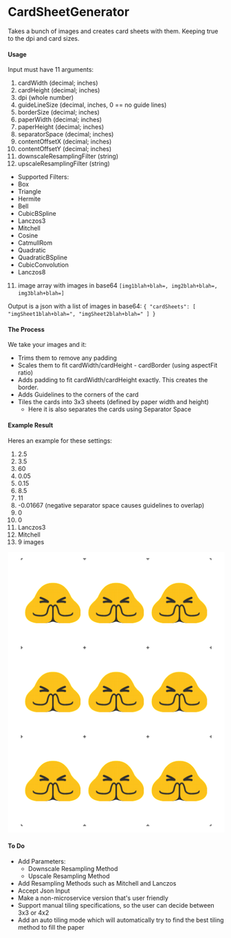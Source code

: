 # CardSheetGenerator
Takes a bunch of images and creates card sheets with them. Keeping true to the dpi and card sizes.

#### Usage
Input must have 11 arguments:

1.  cardWidth (decimal; inches)
2.  cardHeight (decimal; inches)
3.  dpi (whole number)
4.  guideLineSize (decimal, inches, 0 == no guide lines)
5.  borderSize (decimal; inches)
6.  paperWidth (decimal; inches)
7.  paperHeight (decimal; inches)
8.  separatorSpace (decimal; inches)
9.  contentOffsetX (decimal; inches)
10. contentOffsetY (decimal; inches)
11. downscaleResamplingFilter (string)
12. upscaleResamplingFilter (string)
  - Supported Filters:
  - Box
  - Triangle
  - Hermite
  - Bell
  - CubicBSpline
  - Lanczos3
  - Mitchell
  - Cosine
  - CatmullRom
  - Quadratic
  - QuadraticBSpline
  - CubicConvolution
  - Lanczos8

11. image array with images in base64 `[img1blah+blah=, img2blah+blah=, img3blah+blah=]`

Output is a json with a list of images in base64:
`
{
    "cardSheets": [
        "imgSheet1blah+blah=",
        "imgSheet2blah+blah="
    ]
}
`

#### The Process
We take your images and it:
- Trims them to remove any padding
- Scales them to fit cardWidth/cardHeight - cardBorder (using aspectFit ratio)
- Adds padding to fit cardWidth/cardHeight exactly. This creates the border.
- Adds Guidelines to the corners of the card
- Tiles the cards into 3x3 sheets (defined by paper width and height)
  - Here it is also separates the cards using Separator Space

#### Example Result
Heres an example for these settings:

1. 2.5
2. 3.5
3. 60
4. 0.05
5. 0.15
6. 8.5
7. 11
8. -0.01667 (negative separator space causes guidelines to overlap)
9. 0
10. 0
11. Lanczos3
12. Mitchell
13. 9 images

![Alt text](example.png?raw=true "example cardsheet")

#### To Do
 - Add Parameters:
   - Downscale Resampling Method
   - Upscale Resampling Method
 - Add Resampling Methods such as Mitchell and Lanczos
 - Accept Json Input
 - Make a non-microservice version that's user friendly
 - Support manual tiling specifications, so the user can decide between 3x3 or 4x2
 - Add an auto tiling mode which will automatically try to find the best tiling method to fill the paper
